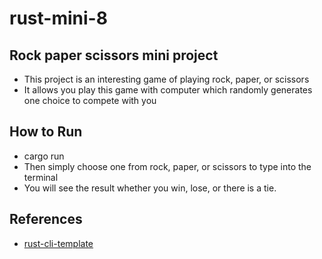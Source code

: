 # rust-mini-8
## Rock paper scissors mini project
* This project is an interesting game of playing rock, paper, or scissors
* It allows you play this game with computer which randomly generates one choice to compete with you

## How to Run
* cargo run
* Then simply choose one from rock, paper, or scissors to type into the terminal
* You will see the result whether you win, lose, or there is a tie.

## References

* [rust-cli-template](https://github.com/kbknapp/rust-cli-template)
